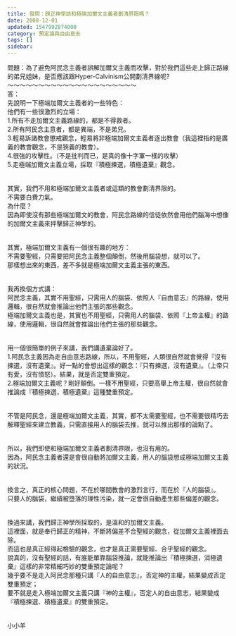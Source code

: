 ```yaml
---
title: 發問：歸正神學該和極端加爾文主義者劃清界限嗎？
date: 2008-12-01
updated: 1547992874000
category: 預定論與自由意志
tags: []
sidebar: 
---
```


<p>問題：為了避免阿民念主義者誤解加爾文主義而攻擊，對於我們這些走上歸正路線的弟兄姐妹，是否應該跟Hyper-Calvinism公開劃清界線呢? <br/><!--more-->～～～～～～～～～～～～～～～～～～～～～<br/>答：<br/>先說明一下極端加爾文主義者的一些特色：<br/>他們有一些很激烈的立場：<br/>1.所有不走加爾文主義路線的，都是不得救者。<br/>2.所有阿民念主意者，都是異端，不是弟兄。<br/>3.輕易訴諸教會懲戒觀念，輕易將非極端加爾文主義者逐出教會（我這裡指的是廣義的教會觀念，不是狹義的教會）。<br/>4.很強的攻擊性。（不是批判而已，是真的像十字軍一樣的攻擊）<br/>5.走極端加爾文主義立場，採取『積極揀選，積極遺棄』觀念。<br/><br/><br/>其實，我們不用和極端加爾文主義者或這類的教會劃清界限的。<br/>不需要白費力氣。<br/>為什麼？<br/>因為即使沒有那些極端加爾文的教會，阿民念路線的信徒依然會用他們腦海中想像的加爾文主義來抨擊歸正神學的。<br/> <br/><br/>其實，極端加爾文主義有一個很有趣的地方：<br/>不需要聖經，只需要把阿民念主義整個顛倒，然後用腦袋想，就可以了。<br/>那樣想出來的東西，差不多就是極端加爾文主義主張的東西。<br/> <br/><br/>我再換個方式講：<br/>阿民念主義，其實不用聖經，只需用人的腦袋、依照人『自由意志』的路線，使用邏輯，很自然就會推論出他們主張的那些觀念。<br/>極端加爾文主義也是，其實也不用聖經，只需用人的腦袋、依照『上帝主權』的路線，使用邏輯，很自然就會推論出他們主張的那些觀念。<br/> <br/><br/>用一個很簡單的例子來講，我們講遺棄論好了。<br/>1.阿民念主義因為走自由意志路線，所以，不用聖經，人類很自然就會覺得『沒有揀選，沒有遺棄』。好一點的會想出這樣的觀念：『只有揀選，沒有遺棄』。（上帝只有愛，沒有憤怒）。結果，就是否定雙重預定。<br/>2.極端加爾文主義呢？剛好顛倒。一樣不用聖經，只要高舉上帝主權，很自然就會推論成『積極揀選，積極遺棄』這種雙重預定。<br/> <br/><br/>不管是阿民念，還是極端加爾文主義，其實，都不太需要聖經，也不需要很精巧去解釋聖經來建立教義，只需直接用人的腦袋去推，就可以推出那樣的論點了。<br/> <br/><br/>所以，我們即使和極端加爾文主義者劃清界限，也沒有用的。<br/>因為，阿民念主義者還是會很自動將加爾文主義，用人的腦袋想成極端加爾文主義的狀況。<br/> <br/><br/>換言之，真正的核心問題，不在於哪間教會的激烈言行，而在於『人的腦袋』。<br/>只要人的腦袋，繼續被墮落的理性污染，就一定會很自動產生那些偏差的觀念。<br/> <br/><br/>換過來講，我們歸正神學所採取的，是溫和的加爾文主義。<br/>這裡面，就是奉行歸正的精神，不斷將偏差不合聖經的觀念，從加爾文主義裡面去除。<br/>而這也是真正經得起檢驗的觀念，也才是真正需要聖經、合乎聖經的觀念。<br/>說真的，沒有聖經的話，有誰能單靠腦袋推論，就能推論出『積極揀選，消極遺棄』這樣的非常精細巧妙的雙重預定論呢？<br/>幾乎要不是走入阿民念那種只講『人的自由意志』，否定神的主權，結果變成否定雙重預定；<br/>要不就是走入極端加爾文主義只講『神的主權』，否定人的自由意志，結果變成『積極揀選、積極遺棄』的雙重預定。<br/> <br/><br/>小小羊<br/><br/></p>